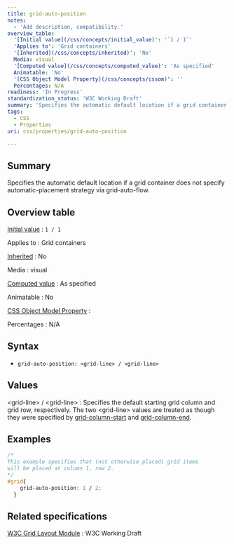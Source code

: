 ```yaml
---
title: grid-auto-position
notes:
  - 'Add description, compatibility.'
overview_table:
  '[Initial value](/css/concepts/initial_value)': '`1 / 1`'
  'Applies to': 'Grid containers'
  '[Inherited](/css/concepts/inherited)': 'No'
  Media: visual
  '[Computed value](/css/concepts/computed_value)': 'As specified'
  Animatable: 'No'
  '[CSS Object Model Property](/css/concepts/cssom)': ''
  Percentages: N/A
readiness: 'In Progress'
standardization_status: 'W3C Working Draft'
summary: 'Specifies the automatic default location if a grid container does not specify automatic-placement strategy via grid-auto-flow.'
tags:
  - CSS
  - Properties
uri: css/properties/grid-auto-position

---
```

## Summary

Specifies the automatic default location if a grid container does not specify automatic-placement strategy via grid-auto-flow.

## Overview table

[Initial value](/css/concepts/initial_value)
:   `1 / 1`

Applies to
:   Grid containers

[Inherited](/css/concepts/inherited)
:   No

Media
:   visual

[Computed value](/css/concepts/computed_value)
:   As specified

Animatable
:   No

[CSS Object Model Property](/css/concepts/cssom)
:

Percentages
:   N/A

## Syntax

-   `grid-auto-position: <grid-line> / <grid-line>`

## Values

\<grid-line\> / \<grid-line\>
:   Specifies the default starting grid column and grid row, respectively. The two \<grid-line\> values are treated as though they were specified by [grid-column-start](/css/properties/grid-column-start) and [grid-column-end](/css/properties/grid-column-end).

## Examples

``` css
/*
This example specifies that (not otherwise placed) grid items
will be placed at column 1, row 2.
*/
#grid{
    grid-auto-position: 1 / 2;
  }
```

## Related specifications

[W3C Grid Layout Module](http://www.w3.org/TR/css3-grid-layout)
:   W3C Working Draft
